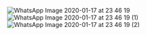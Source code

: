 ![WhatsApp Image 2020-01-17 at 23 46 19](https://user-images.githubusercontent.com/43994061/72629881-c2356680-3983-11ea-8daa-329823b84517.jpeg)
![WhatsApp Image 2020-01-17 at 23 46 19 (1)](https://user-images.githubusercontent.com/43994061/72629888-c5305700-3983-11ea-9074-ba9da3c94168.jpeg)
![WhatsApp Image 2020-01-17 at 23 46 19 (2)](https://user-images.githubusercontent.com/43994061/72629892-c6fa1a80-3983-11ea-8172-9e486c82ddff.jpeg)
